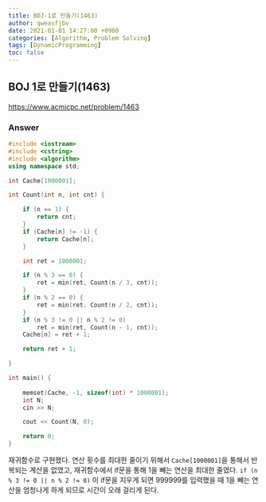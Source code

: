 ```yaml
---
title: BOJ-1로 만들기(1463)
author: qweasfjbv
date: 2021-01-01 14:27:00 +0900
categories: [Algorithm, Problem Solving]
tags: [DynamicProgramming]
toc: false
---
```


## BOJ 1로 만들기(1463)

<https://www.acmicpc.net/problem/1463>

### Answer

```cpp
#include <iostream>
#include <cstring>
#include <algorithm>
using namespace std;

int Cache[1000001];

int Count(int n, int cnt) {

	if (n == 1) {
		return cnt;
	}
	if (Cache[n] != -1) {
		return Cache[n];
	}

	int ret = 1000001;

	if (n % 3 == 0) {
		ret = min(ret, Count(n / 3, cnt));
	}
	if (n % 2 == 0) {
		ret = min(ret, Count(n / 2, cnt));
	}
	if (n % 3 != 0 || n % 2 != 0)
		ret = min(ret, Count(n - 1, cnt));
	Cache[n] = ret + 1;

	return ret + 1;

}

int main() {
	
	memset(Cache, -1, sizeof(int) * 1000001);
	int N;
	cin >> N;

	cout << Count(N, 0);

	return 0;
}
```

재귀함수로 구현했다. 연산 횟수를 최대한 줄이기 위해서 `Cache[1000001]`을 통해서 반복되는 계산을 없앴고, 재귀함수에서 if문을 통해 1을 빼는 연산을 최대한 줄였다. `if (n % 3 != 0 || n % 2 != 0)` 이 if문을 지우게 되면 999999를 입력했을 때 1을 빼는 연산을 엄청나게 하게 되므로 시간이 오래 걸리게 된다.